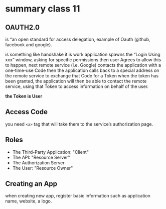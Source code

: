# summary class 11

## OAUTH2.0
is “an open standard for access delegation, example of Oauth (github, facebook and google).

is something like handshake it is work application spawns the “Login Using xxx” window, asking for specific permissions then user Agrees to allow this to happen, next remote service (i.e. Google) contacts the application with a one-time-use Code then the application calls back to a special address on the remote service to exchange that Code for a Token when the token has been granted, the application will then be able to contact the remote service, using that Token to access information on behalf of the user.

**the Token is User**

## Access Code
you need `<a>` tag  that will take them to the service’s authorization page.

## Roles
- The Third-Party Application: "Client"
- The API: "Resource Server"
- The Authorization Server
- The User: "Resource Owner"

## Creating an App
when creating new app, register basic information such as application name, website, a logo.